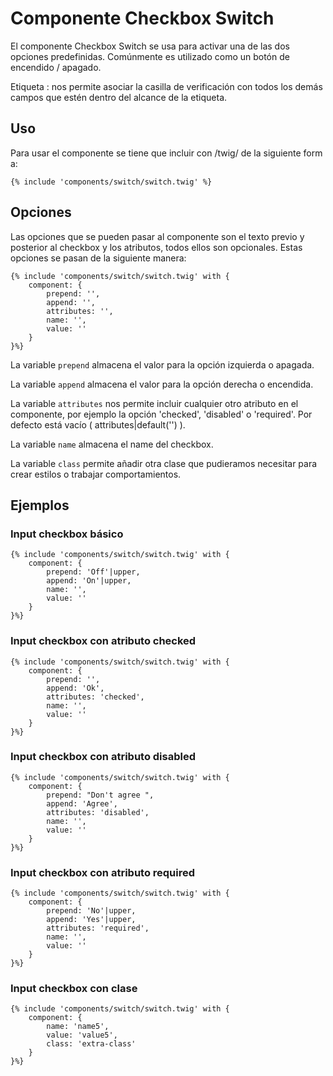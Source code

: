 # Componente Checkbox Switch

El componente Checkbox Switch se usa para activar una de las dos opciones predefinidas. Comúnmente es utilizado como un botón de encendido / apagado.

Etiqueta <label>:  nos permite asociar la casilla de verificación con todos los demás campos que estén dentro del alcance de la etiqueta.

## Uso

Para usar el componente se tiene que incluir con /twig/ de la siguiente forma:
```
{% include 'components/switch/switch.twig' %}
```

## Opciones

Las opciones que se pueden pasar al componente son el texto previo y posterior al checkbox y los atributos, todos ellos son opcionales. Estas opciones se pasan de la siguiente manera:
```
{% include 'components/switch/switch.twig' with {
    component: {
        prepend: '',
        append: '',
        attributes: '',
        name: '',
        value: ''
    }
}%}
```
La variable `prepend` almacena el valor para la opción izquierda o apagada.

La variable `append` almacena el valor para la opción derecha o encendida.

La variable `attributes` nos permite incluir cualquier otro atributo en el componente, por ejemplo la opción 'checked', 'disabled' o 'required'. Por defecto está vacío ( attributes|default('') ).

La variable `name` almacena el name del checkbox.

La variable `class` permite añadir otra clase que pudieramos necesitar para crear estilos o trabajar comportamientos.

## Ejemplos

### Input checkbox básico

```
{% include 'components/switch/switch.twig' with {
    component: {
        prepend: 'Off'|upper,
        append: 'On'|upper,
        name: '',
        value: ''
    }
}%}
```

### Input checkbox con atributo checked

```
{% include 'components/switch/switch.twig' with {
    component: {
        prepend: '',
        append: 'Ok',
        attributes: 'checked',
        name: '',
        value: ''
    }
}%}
```

### Input checkbox con atributo disabled

```
{% include 'components/switch/switch.twig' with {
    component: {
        prepend: "Don't agree ",
        append: 'Agree',
        attributes: 'disabled',
        name: '',
        value: ''
    }
}%}
```

### Input checkbox con atributo required

```
{% include 'components/switch/switch.twig' with {
    component: {
        prepend: 'No'|upper,
        append: 'Yes'|upper,
        attributes: 'required',
        name: '',
        value: ''
    }
}%}
```

### Input checkbox con clase

```
{% include 'components/switch/switch.twig' with {
    component: {
        name: 'name5',
        value: 'value5',
        class: 'extra-class'
    }
}%}
```
